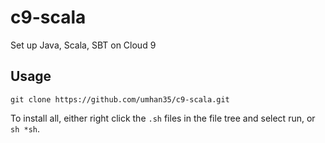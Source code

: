 # c9-scala
Set up Java, Scala, SBT on Cloud 9

## Usage

`git clone https://github.com/umhan35/c9-scala.git`

To install all, either right click the `.sh` files in the file tree and select run, or `sh *sh`.
